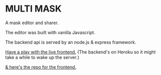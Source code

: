 # MULTI MASK

A mask editor and sharer.

The editor was built with vanilla Javascript.

The backend api is served by an node.js & express framework.

[Have a play with the live frontend.](https://multi-mask.netlify.app/) (The backend's on Heroku so it might take a while to wake up the server.)

[& here's the repo for the frontend.](https://github.com/ed-dickinson/multi-mask-frontend)
